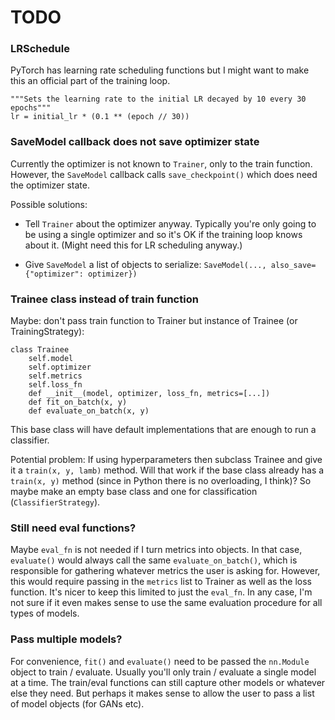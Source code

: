 # TODO

### LRSchedule

PyTorch has learning rate scheduling functions but I might want to make this an official part of the training loop.

```
"""Sets the learning rate to the initial LR decayed by 10 every 30 epochs"""
lr = initial_lr * (0.1 ** (epoch // 30))
```

### SaveModel callback does not save optimizer state

Currently the optimizer is not known to `Trainer`, only to the train function. However, the `SaveModel` callback calls `save_checkpoint()` which does need the optimizer state.

Possible solutions:

- Tell `Trainer` about the optimizer anyway. Typically you're only going to be using a single optimizer and so it's OK if the training loop knows about it. (Might need this for LR scheduling anyway.)

- Give `SaveModel` a list of objects to serialize: `SaveModel(..., also_save={"optimizer": optimizer})`

### Trainee class instead of train function

Maybe: don't pass train function to Trainer but instance of Trainee (or TrainingStrategy):

```
class Trainee
    self.model
    self.optimizer
    self.metrics
    self.loss_fn
    def __init__(model, optimizer, loss_fn, metrics=[...])
    def fit_on_batch(x, y)
    def evaluate_on_batch(x, y)
```

This base class will have default implementations that are enough to run a classifier.

Potential problem: If using hyperparameters then subclass Trainee and give it a `train(x, y, lamb)` method. Will that work if the base class already has a `train(x, y)` method (since in Python there is no overloading, I think)? So maybe make an empty base class and one for classification (`ClassifierStrategy`).

### Still need eval functions?

Maybe `eval_fn` is not needed if I turn metrics into objects. In that case, `evaluate()` would always call the same `evaluate_on_batch()`, which is responsible for gathering whatever metrics the user is asking for. However, this would require passing in the `metrics` list to Trainer as well as the loss function. It's nicer to keep this limited to just the `eval_fn`. In any case, I'm not sure if it even makes sense to use the same evaluation procedure for all types of models.

### Pass multiple models?

For convenience, `fit()` and `evaluate()` need to be passed the `nn.Module` object to train / evaluate. Usually you'll only train / evaluate a single model at a time. The train/eval functions can still capture other models or whatever else they need. But perhaps it makes sense to allow the user to pass a list of model objects (for GANs etc).
